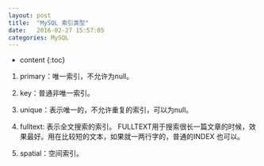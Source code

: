 ```yaml
---
layout: post
title:  "MySQL 索引类型"
date:   2016-02-27 15:57:05
categories: MySQL
---
```


* content
{:toc}

1. primary：唯一索引，不允许为null。

2. key：普通非唯一索引。

3. unique：表示唯一的，不允许重复的索引，可以为null。

4. fulltext: 表示全文搜索的索引。 FULLTEXT用于搜索很长一篇文章的时候，效果最好。用在比较短的文本，如果就一两行字的，普通的INDEX 也可以。

5. spatial：空间索引。
